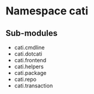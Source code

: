 Namespace cati
==============

Sub-modules
-----------
* cati.cmdline
* cati.dotcati
* cati.frontend
* cati.helpers
* cati.package
* cati.repo
* cati.transaction